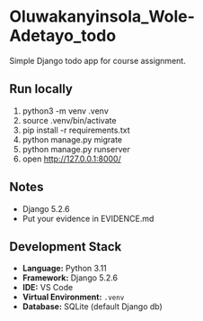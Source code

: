 # Oluwakanyinsola_Wole-Adetayo_todo

Simple Django todo app for course assignment.

## Run locally
1. python3 -m venv .venv
2. source .venv/bin/activate
3. pip install -r requirements.txt
4. python manage.py migrate
5. python manage.py runserver
6. open http://127.0.0.1:8000/

## Notes
- Django 5.2.6
- Put your evidence in EVIDENCE.md

## Development Stack

- **Language:** Python 3.11  
- **Framework:** Django 5.2.6  
- **IDE:** VS Code  
- **Virtual Environment:** `.venv`  
- **Database:** SQLite (default Django db)  